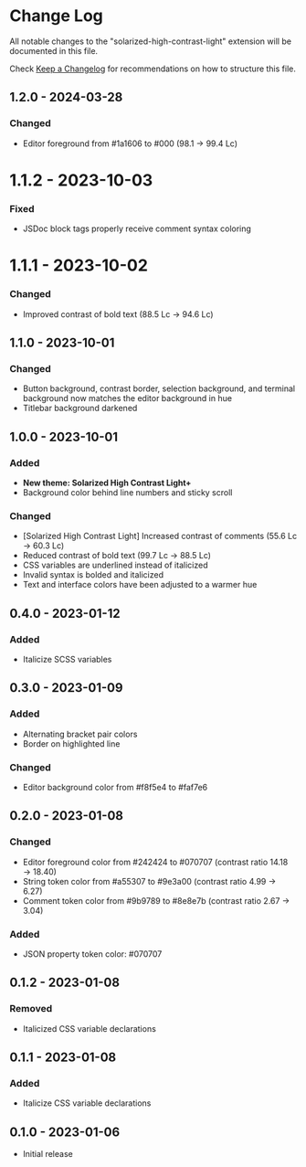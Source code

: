 # Change Log
All notable changes to the "solarized-high-contrast-light" extension will be documented in this file.

Check [Keep a Changelog](http://keepachangelog.com/) for recommendations on how to structure this file.

## 1.2.0 - 2024-03-28
### Changed
- Editor foreground from #1a1606 to #000 (98.1 → 99.4 Lc)

# 1.1.2 - 2023-10-03
### Fixed
- JSDoc block tags properly receive comment syntax coloring

# 1.1.1 - 2023-10-02
### Changed
- Improved contrast of bold text (88.5 Lc → 94.6 Lc)

## 1.1.0 - 2023-10-01
### Changed
- Button background, contrast border, selection background, and terminal background now matches the editor background in hue
- Titlebar background darkened

## 1.0.0 - 2023-10-01
### Added
- **New theme: Solarized High Contrast Light+**
- Background color behind line numbers and sticky scroll

### Changed
- [Solarized High Contrast Light] Increased contrast of comments (55.6 Lc → 60.3 Lc)
- Reduced contrast of bold text (99.7 Lc → 88.5 Lc)
- CSS variables are underlined instead of italicized
- Invalid syntax is bolded and italicized
- Text and interface colors have been adjusted to a warmer hue

## 0.4.0 - 2023-01-12
### Added
- Italicize SCSS variables

## 0.3.0 - 2023-01-09
### Added
- Alternating bracket pair colors
- Border on highlighted line

### Changed
- Editor background color from #f8f5e4 to #faf7e6

## 0.2.0 - 2023-01-08
### Changed
- Editor foreground color from #242424 to #070707 (contrast ratio 14.18 → 18.40)
- String token color from #a55307 to #9e3a00 (contrast ratio 4.99 → 6.27)
- Comment token color from #9b9789 to #8e8e7b (contrast ratio 2.67 → 3.04)

### Added
- JSON property token color: #070707

## 0.1.2 - 2023-01-08
### Removed
- Italicized CSS variable declarations

## 0.1.1 - 2023-01-08
### Added
- Italicize CSS variable declarations

## 0.1.0 - 2023-01-06
- Initial release
